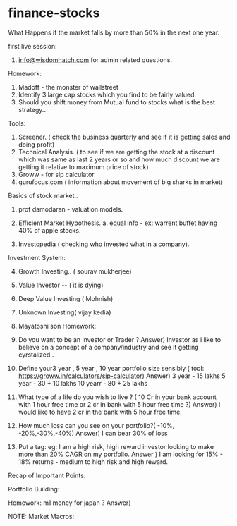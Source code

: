 # finance-stocks


What Happens if the market falls by more than 50% in the next one year.

first live session:
1. info@wisdomhatch.com  for admin related questions.

Homework:
1. Madoff - the monster of wallstreet
2. Identify 3 large cap stocks which you find to be fairly valued.
3. Should you shift money from Mutual fund to stocks what is the best strategy.. 
    


Tools:

1. Screener. ( check the business quarterly and see if it is getting sales and doing profit)
2. Technical Analysis. ( to see if we are getting the stock at a discount which was same as last 2 years or so and how much discount we are getting it
   relative to maximum price of stock)
3. Groww - for sip calculator
4. gurufocus.com  ( information about movement of big sharks in market)


Basics of stock market..
 1. prof damodaran -  valuation models.
 2. Efficient Market Hypothesis.
    a. equal info  - ex: warrent buffet having 40% of apple stocks.

 3.  Investopedia ( checking who invested what in a company).




Investment System: 


 4.  Growth Investing.. ( sourav mukherjee)
 5.  Value Investor -- ( it is dying)
 6. Deep Value Investing ( Mohnish)
 7. Unknown Investing( vijay kedia)
 8. Mayatoshi son
 Homework:  
 1. Do you want to be an investor or Trader ?
 Answer) Investor as i like to believe on a concept of a company/industry and see it getting cyrstalized..
 2. Define your3 year , 5 year , 10 year portfolio size sensibly ( tool: https://groww.in/calculators/sip-calculator)
 Answer)   3 year - 15 lakhs
           5 year - 30 + 10 lakhs
           10 yearr - 80 + 25 lakhs

 3.  What type of a life do you wish to live ? ( 10 Cr in your bank account with 1 hour free time or 2 cr in bank with 5 hour free time ?)
  Answer)  I would like to have 2 cr in the bank with 5 hour free time.

 4.  How much loss can you see on your portfolio?( -10%, -20%,-30%,-40%)
 Answer) I can bear 30% of loss 
 5. Put a tag: eg: I am a high risk, high reward investor looking to make more than 20% CAGR on my portfolio.
 Answer ) I am looking for 15% - 18% returns - medium to high  risk and high reward.




Recap of Important Points:


Portfolio Building:

Homework: m1 money for japan ?
          Answer)    

 

NOTE: Market Macros:






